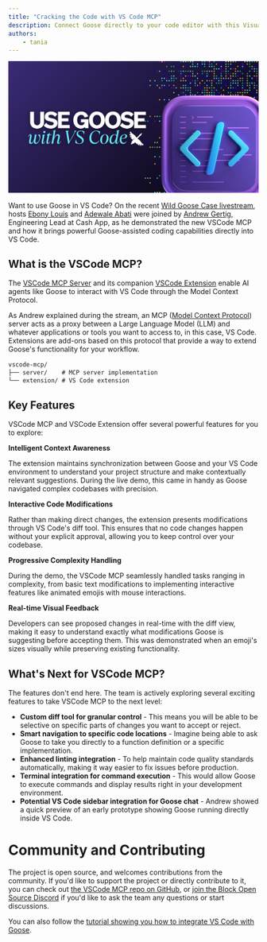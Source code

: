 ```yaml
---
title: "Cracking the Code with VS Code MCP"
description: Connect Goose directly to your code editor with this Visual Studio Code MCP.
authors: 
    - tania
---
```


![blog cover](vscodestream.png)

Want to use Goose in VS Code? On the recent [Wild Goose Case livestream](https://www.youtube.com/watch?v=hG7AnTw-GLU&ab_channel=BlockOpenSource), hosts [Ebony Louis](https://www.linkedin.com/in/ebonylouis/) and [Adewale Abati](https://www.linkedin.com/in/acekyd/) were joined by [Andrew Gertig](https://www.linkedin.com/in/andrewgertig/), Engineering Lead at Cash App, as he demonstrated the new VSCode MCP and how it brings powerful Goose-assisted coding capabilities directly into VS Code.

<!--truncate-->

## What is the VSCode MCP?
The [VSCode MCP Server](https://github.com/block/vscode-mcp) and its companion [VSCode Extension](https://marketplace.visualstudio.com/items?itemName=block.vscode-mcp-extension) enable AI agents like Goose to interact with VS Code through the Model Context Protocol.

As Andrew explained during the stream, an MCP ([Model Context Protocol](https://modelcontextprotocol.io/introduction)) server acts as a proxy between a Large Language Model (LLM) and whatever applications or tools you want to access to, in this case, VS Code. Extensions are add-ons based on this protocol that provide a way to extend Goose's functionality for your workflow.

```
vscode-mcp/
├── server/    # MCP server implementation
└── extension/ # VS Code extension
```

## Key Features
VSCode MCP and VSCode Extension offer several powerful features for you to explore:

**Intelligent Context Awareness**

The extension maintains synchronization between Goose and your VS Code environment to understand your project structure and make contextually relevant suggestions. During the live demo, this came in handy as Goose navigated complex codebases with precision.

**Interactive Code Modifications**

Rather than making direct changes, the extension presents modifications through VS Code's diff tool. This ensures that no code changes happen without your explicit approval, allowing you to keep control over your codebase.

**Progressive Complexity Handling**

During the demo, the VSCode MCP seamlessly handled tasks ranging in complexity, from basic text modifications to implementing interactive features like animated emojis with mouse interactions.

**Real-time Visual Feedback**

Developers can see proposed changes in real-time with the diff view, making it easy to understand exactly what modifications Goose is suggesting before accepting them. This was demonstrated when an emoji's sizes visually while preserving existing functionality.

## What's Next for VSCode MCP?
The features don't end here. The team is actively exploring several exciting features to take VSCode MCP to the next level:

- **Custom diff tool for granular control** - This means you will be able to be selective on specific parts of changes you want to accept or reject.
- **Smart navigation to specific code locations** - Imagine being able to ask Goose to take you directly to a function definition or a specific implementation.
- **Enhanced linting integration** - To help maintain code quality standards automatically, making it way easier to fix issues before production.
- **Terminal integration for command execution** - This would allow Goose to execute commands and display results right in your development environment.
- **Potential VS Code sidebar integration for Goose chat** - Andrew showed a quick preview of an early prototype showing Goose running directly inside VS Code.

# Community and Contributing
The project is open source, and welcomes contributions from the community. If you'd like to support the project or directly contribute to it, you can check out [the VSCode MCP repo on GitHub](https://github.com/block/vscode-mcp), or [join the Block Open Source Discord](https://discord.gg/goose-oss) if you'd like to ask the team any questions or start discussions.

You can also follow the [tutorial showing you how to integrate VS Code with Goose](/docs/mcp/vs-code-mcp).

<head>
  <meta property="og:title" content="Cracking the Code in VS Code" />
  <meta property="og:type" content="article" />
  <meta property="og:url" content="https://block.github.io/goose/blog/2025/03/21/goose-vscode" />
  <meta property="og:description" content="Connect Goose directly to your code editor with this Visual Studio Code MCP." />
  <meta property="og:image" content="http://block.github.io/goose/assets/images/vscodestream-74eafa34e7ae10cfb738feddecc98519.png" />
  <meta name="twitter:card" content="summary_large_image" />
  <meta property="twitter:domain" content="block.github.io/goose" />
  <meta name="twitter:title" content="Cracking the Code in VS Code" />
  <meta name="twitter:description" content="Connect Goose directly to your code editor with this Visual Studio Code MCP." />
  <meta name="twitter:image" content="http://block.github.io/goose/assets/images/vscodestream-74eafa34e7ae10cfb738feddecc98519.png" />
</head>